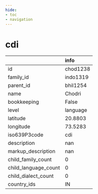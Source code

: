 ```yaml
---
hide:
- toc
- navigation
---
```

# cdi
|                      | info     |
|:---------------------|:---------|
| id                   | chod1238 |
| family_id            | indo1319 |
| parent_id            | bhil1254 |
| name                 | Chodri   |
| bookkeeping          | False    |
| level                | language |
| latitude             | 20.8803  |
| longitude            | 73.5283  |
| iso639P3code         | cdi      |
| description          | nan      |
| markup_description   | nan      |
| child_family_count   | 0        |
| child_language_count | 0        |
| child_dialect_count  | 0        |
| country_ids          | IN       |
